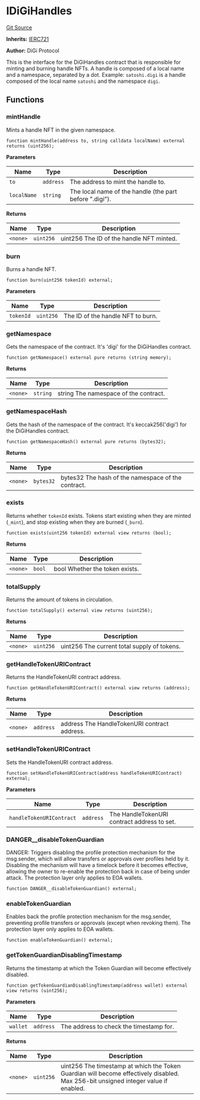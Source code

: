 # IDiGiHandles
[Git Source](https://github.com/digiv3rse/protocol-contracts/blob/0d518167a484d4368bad0990424be098fe779fa4/contracts/misc/PermissionlessCreator.sol)

**Inherits:**
[IERC721](/contracts/misc/PermissionlessCreator.sol/interface.IERC721.md)

**Author:**
DiGi Protocol

This is the interface for the DiGiHandles contract that is responsible for minting and burning handle NFTs.
A handle is composed of a local name and a namespace, separated by a dot.
Example: `satoshi.digi` is a handle composed of the local name `satoshi` and the namespace `digi`.


## Functions
### mintHandle

Mints a handle NFT in the given namespace.


```solidity
function mintHandle(address to, string calldata localName) external returns (uint256);
```
**Parameters**

|Name|Type|Description|
|----|----|-----------|
|`to`|`address`|The address to mint the handle to.|
|`localName`|`string`|The local name of the handle (the part before ".digi").|

**Returns**

|Name|Type|Description|
|----|----|-----------|
|`<none>`|`uint256`|uint256 The ID of the handle NFT minted.|


### burn

Burns a handle NFT.


```solidity
function burn(uint256 tokenId) external;
```
**Parameters**

|Name|Type|Description|
|----|----|-----------|
|`tokenId`|`uint256`|The ID of the handle NFT to burn.|


### getNamespace

Gets the namespace of the contract. It's 'digi' for the DiGiHandles contract.


```solidity
function getNamespace() external pure returns (string memory);
```
**Returns**

|Name|Type|Description|
|----|----|-----------|
|`<none>`|`string`|string The namespace of the contract.|


### getNamespaceHash

Gets the hash of the namespace of the contract. It's keccak256('digi') for the DiGiHandles contract.


```solidity
function getNamespaceHash() external pure returns (bytes32);
```
**Returns**

|Name|Type|Description|
|----|----|-----------|
|`<none>`|`bytes32`|bytes32 The hash of the namespace of the contract.|


### exists

Returns whether `tokenId` exists.
Tokens start existing when they are minted (`_mint`),
and stop existing when they are burned (`_burn`).


```solidity
function exists(uint256 tokenId) external view returns (bool);
```
**Returns**

|Name|Type|Description|
|----|----|-----------|
|`<none>`|`bool`|bool Whether the token exists.|


### totalSupply

Returns the amount of tokens in circulation.


```solidity
function totalSupply() external view returns (uint256);
```
**Returns**

|Name|Type|Description|
|----|----|-----------|
|`<none>`|`uint256`|uint256 The current total supply of tokens.|


### getHandleTokenURIContract

Returns the HandleTokenURI contract address.


```solidity
function getHandleTokenURIContract() external view returns (address);
```
**Returns**

|Name|Type|Description|
|----|----|-----------|
|`<none>`|`address`|address The HandleTokenURI contract address.|


### setHandleTokenURIContract

Sets the HandleTokenURI contract address.


```solidity
function setHandleTokenURIContract(address handleTokenURIContract) external;
```
**Parameters**

|Name|Type|Description|
|----|----|-----------|
|`handleTokenURIContract`|`address`|The HandleTokenURI contract address to set.|


### DANGER__disableTokenGuardian

DANGER: Triggers disabling the profile protection mechanism for the msg.sender, which will allow
transfers or approvals over profiles held by it.
Disabling the mechanism will have a timelock before it becomes effective, allowing the owner to re-enable
the protection back in case of being under attack.
The protection layer only applies to EOA wallets.


```solidity
function DANGER__disableTokenGuardian() external;
```

### enableTokenGuardian

Enables back the profile protection mechanism for the msg.sender, preventing profile transfers or
approvals (except when revoking them).
The protection layer only applies to EOA wallets.


```solidity
function enableTokenGuardian() external;
```

### getTokenGuardianDisablingTimestamp

Returns the timestamp at which the Token Guardian will become effectively disabled.


```solidity
function getTokenGuardianDisablingTimestamp(address wallet) external view returns (uint256);
```
**Parameters**

|Name|Type|Description|
|----|----|-----------|
|`wallet`|`address`|The address to check the timestamp for.|

**Returns**

|Name|Type|Description|
|----|----|-----------|
|`<none>`|`uint256`|uint256 The timestamp at which the Token Guardian will become effectively disabled. Max 256-bit unsigned integer value if enabled.|


